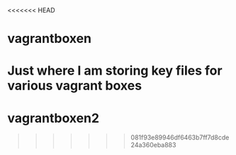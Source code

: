 <<<<<<< HEAD
# vagrantboxen
Just where I am storing key files for various vagrant boxes
=======
# vagrantboxen2
>>>>>>> 081f93e89946df6463b7ff7d8cde24a360eba883
